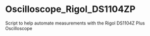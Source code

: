 # Oscilloscope_Rigol_DS1104ZP
Script to help automate measurements with the Rigol DS1104Z Plus Oscilloscope
